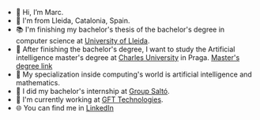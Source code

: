 - 🌈 Hi, I’m Marc.
- :round_pushpin: I'm from Lleida, Catalonia, Spain.
- :books: I'm finishing my bachelor's thesis of the bachelor's degree in computer science at [University of Lleida](https://grauinformatica.udl.cat/en/).
- 📅 After finishing the bachelor's degree, I want to study the Artificial intelligence master's degree at [Charles University](https://cuni.cz/UKEN-1.html) in Praga. [Master's degree link](https://www.mff.cuni.cz/en/students/master-of-computer-science/2020-or-later/artificial-intelligence)
- 🧠 My specialization inside computing's world is artificial intelligence and mathematics.
- :beginner: I did my bachelor's internship at [Group Saltó](https://groupsalto.com/en/).
- :office: I'm currently working at [GFT Technologies](https://www.gft.com/int/en/).
- 🌐 You can find me in [LinkedIn](https://www.linkedin.com/in/marc-cervera-rosell-210b47235) 
